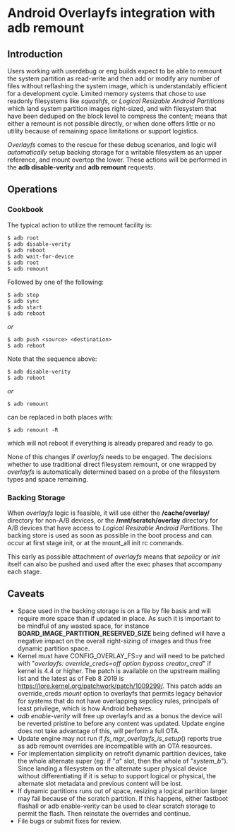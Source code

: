 Android Overlayfs integration with adb remount
==============================================

Introduction
------------

Users working with userdebug or eng builds expect to be able to
remount the system partition as read-write and then add or modify
any number of files without reflashing the system image, which is
understandably efficient for a development cycle.
Limited memory systems that chose to use readonly filesystems like
*squashfs*, or *Logical Resizable Android Partitions* which land
system partition images right-sized, and with filesystem that have
been deduped on the block level to compress the content; means that
either a remount is not possible directly, or when done offers
little or no utility because of remaining space limitations or
support logistics.

*Overlayfs* comes to the rescue for these debug scenarios, and logic
will _automatically_ setup backing storage for a writable filesystem
as an upper reference, and mount overtop the lower.  These actions
will be performed in the **adb disable-verity** and **adb remount**
requests.

Operations
----------

### Cookbook

The typical action to utilize the remount facility is:

    $ adb root
    $ adb disable-verity
    $ adb reboot
    $ adb wait-for-device
    $ adb root
    $ adb remount

Followed by one of the following:

    $ adb stop
    $ adb sync
    $ adb start
    $ adb reboot

*or*

    $ adb push <source> <destination>
    $ adb reboot

Note that the sequence above:

    $ adb disable-verity
    $ adb reboot

*or*

    $ adb remount

can be replaced in both places with:

    $ adb remount -R

which will not reboot if everything is already prepared and ready
to go.

None of this changes if *overlayfs* needs to be engaged.
The decisions whether to use traditional direct filesystem remount,
or one wrapped by *overlayfs* is automatically determined based on
a probe of the filesystem types and space remaining.

### Backing Storage

When *overlayfs* logic is feasible, it will use either the
**/cache/overlay/** directory for non-A/B devices, or the
**/mnt/scratch/overlay** directory for A/B devices that have
access to *Logical Resizable Android Partitions*.
The backing store is used as soon as possible in the boot
process and can occur at first stage init, or at the
mount_all init rc commands.

This early as possible attachment of *overlayfs* means that
*sepolicy* or *init* itself can also be pushed and used after
the exec phases that accompany each stage.

Caveats
-------

- Space used in the backing storage is on a file by file basis
  and will require more space than if updated in place.  As such
  it is important to be mindful of any wasted space, for instance
  **BOARD_<partition>IMAGE_PARTITION_RESERVED_SIZE** being defined
  will have a negative impact on the overall right-sizing of images
  and thus free dynamic partition space.
- Kernel must have CONFIG_OVERLAY_FS=y and will need to be patched
  with "*overlayfs: override_creds=off option bypass creator_cred*"
  if kernel is 4.4 or higher.
  The patch is available on the upstream mailing list and the latest as of
  Feb 8 2019 is https://lore.kernel.org/patchwork/patch/1009299/.
  This patch adds an override_creds _mount_ option to overlayfs that
  permits legacy behavior for systems that do not have overlapping
  sepolicy rules, principals of least privilege, which is how Android behaves.
- *adb enable-verity* will free up overlayfs and as a bonus the
  device will be reverted pristine to before any content was updated.
  Update engine does not take advantage of this, will perform a full OTA.
- Update engine may not run if *fs_mgr_overlayfs_is_setup*() reports
  true as adb remount overrides are incompatible with an OTA resources.
- For implementation simplicity on retrofit dynamic partition devices,
  take the whole alternate super (eg: if "*a*" slot, then the whole of
  "*system_b*").
  Since landing a filesystem on the alternate super physical device
  without differentiating if it is setup to support logical or physical,
  the alternate slot metadata and previous content will be lost.
- If dynamic partitions runs out of space, resizing a logical
  partition larger may fail because of the scratch partition.
  If this happens, either fastboot flashall or adb enable-verity can
  be used to clear scratch storage to permit the flash.
  Then reinstate the overrides and continue.
- File bugs or submit fixes for review.
